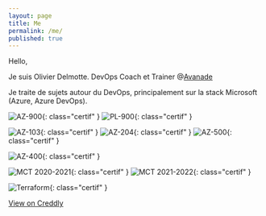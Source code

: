```yaml
---
layout: page
title: Me
permalink: /me/
published: true
---
```

Hello,

Je suis Olivier Delmotte. DevOps Coach et Trainer @[Avanade](https://www.linkedin.com/showcase/avanade-france/)

Je traite de sujets autour du DevOps, principalement sur la stack Microsoft (Azure, Azure DevOps).

![AZ-900](/assets/certifs/az-900.png){: class="certif" }
![PL-900](/assets/certifs/pl-900.png){: class="certif" }


![AZ-103](/assets/certifs/az-103.png){: class="certif" }
![AZ-204](/assets/certifs/az-204.png){: class="certif" }
![AZ-500](/assets/certifs/az-500.png){: class="certif" }

![AZ-400](/assets/certifs/az-400.png){: class="certif" }

![MCT 2020-2021](/assets/certifs/mct-2020-2021.png){: class="certif" }
![MCT 2021-2022](/assets/certifs/mct-2021-2022.png){: class="certif" }

![Terraform](/assets/certifs/terraform.png){: class="certif" }

[View on Creddly](https://www.credly.com/users/o.delmotte)